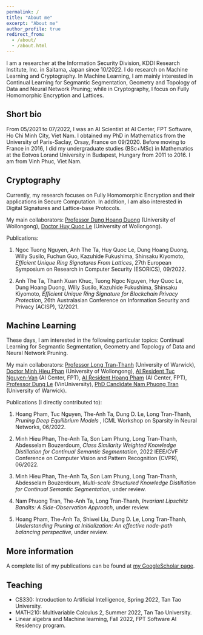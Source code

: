 ```yaml
---
permalink: /
title: "About me"
excerpt: "About me"
author_profile: true
redirect_from: 
  - /about/
  - /about.html
---
```


I am a researcher at the Information Security Division, KDDI Research Institute, Inc. in Saitama, Japan since 10/2022. I do research on Machine Learning and Cryptography. In Machine Learning, I am mainly interested in Continual Learning for Segmantic Segmentation, Geometry and Topology of Data and Neural Network Pruning; while in Cryptography, I focus on Fully Homomorphic Encryption and Lattices.

Short bio
------
From 05/2021 to 07/2022, I was an AI Scientist at AI Center, FPT Software, Ho Chi Minh City, Viet Nam. I obtained my PhD in Mathematics from the University of Paris-Saclay, Orsay, France on 09/2020. Before moving to France in 2016, I did my undergraduate studies (BSc+MSc) in Mathematics at the Eotvos Lorand University in Budapest, Hungary from 2011 to 2016. I am from Vinh Phuc, Viet Nam.

Cryptography
------
Currently, my research focuses on Fully Homomorphic Encryption and their applications in Secure Computation. In addition, I am also interested in Digital Signatures and Lattice-base Protocols.

My main collaborators: [Professor Dung Hoang Duong](https://scholar.google.com/citations?hl=en&user=9RXIMtkAAAAJ&view_op=list_works&sortby=pubdate) (University of Wollongong), [Doctor Huy Quoc Le](https://scholar.google.com/citations?hl=en&user=RsBLTFYAAAAJ&view_op=list_works&sortby=pubdate) (University of Wollongong).

Publications:

1. Ngoc Tuong Nguyen, Anh The Ta, Huy Quoc Le, Dung Hoang Duong, Willy Susilo, Fuchun Guo, Kazuhide Fukushima, Shinsaku Kiyomoto, *Efficient Unique Ring Signatures From Lattices*, 27th European Symposium on Research in Computer Security (ESORICS), 09/2022.

1. Anh The Ta, Thanh Xuan Khuc, Tuong Ngoc Nguyen, Huy Quoc Le, Dung Hoang Duong, Willy Susilo, Kazuhide Fukushima, Shinsaku Kiyomoto, *Efficient Unique Ring Signature for Blockchain Privacy Protection*, 26th Australasian Conference on Information Security and Privacy (ACISP), 12/2021.

Machine Learning
------
These days, I am interested in the following particular topics: Continual Learning for Segmantic Segmentation, Geometry and Topology of Data and Neural Network Pruning.

My main collaborators: [Professor Long Tran-Thanh](https://scholar.google.co.uk/citations?hl=en&user=YBQai3gAAAAJ&view_op=list_works&sortby=pubdate) (University of Warwick), [Doctor Minh Hieu Phan](https://scholar.google.com/citations?hl=en&user=gSEw8EsAAAAJ&view_op=list_works&sortby=pubdate) (University of Wollongong), [AI Resident Tuc Nguyen-Van](https://scholar.google.com/citations?hl=en&user=t9B4MGYAAAAJ&view_op=list_works&sortby=pubdate) (AI Center, FPT), [AI Resident Hoang Pham](https://scholar.google.com/citations?hl=en&user=aIsjeywAAAAJ&view_op=list_works&sortby=pubdate) (AI Center, FPT), [Professor Dung Le](https://scholar.google.com/citations?hl=en&user=0eoYR1gAAAAJ&view_op=list_works&sortby=pubdate) (VinUniversity), [PhD Candidate Nam Phuong Tran](https://warwick.ac.uk/fac/sci/dcs/people/researchstudents/) (University of Warwick).

Publications (I directly contributed to):

1. Hoang Pham, Tuc Nguyen, The-Anh Ta, Dung D. Le, Long Tran-Thanh, *Pruning Deep Equilibrium Models* , ICML Workshop on Sparsity in Neural Networks, 06/2022.

1. Minh Hieu Phan, The-Anh Ta, Son Lam Phung, Long Tran-Thanh, Abdesselam Bouzerdoum, *Class Similarity Weighted Knowledge Distillation for Continual Semantic Segmentation*, 2022 IEEE/CVF Conference on Computer Vision and Pattern Recognition (CVPR), 06/2022.

1.  Minh Hieu Phan, The-Anh Ta, Son Lam Phung, Long Tran-Thanh, Abdesselam Bouzerdoum, *Multi-scale Structured Knowledge Distillation for Continual Semantic Segmentation*, under review.

1.  Nam Phuong Tran, The-Anh Ta, Long Tran-Thanh, *Invariant Lipschitz Bandits: A Side-Observation Approach*, under review.

1. Hoang Pham, The-Anh Ta, Shiwei Liu, Dung D. Le, Long Tran-Thanh, *Understanding Pruning at Initialization: An effective node-path balancing perspective*, under review.

More information
------
A complete list of my publications can be found at [my GoogleScholar page](https://scholar.google.co.uk/citations?hl=en&user=1y0vv1wAAAAJ&view_op=list_works&sortby=pubdate).

Teaching
------
- CS330: Introduction to Artificial Intelligence, Spring 2022, Tan Tao University.
- MATH210: Multivariable Calculus 2, Summer 2022, Tan Tao University.
- Linear algebra and Machine learning, Fall 2022, FPT Software AI Residency program.
